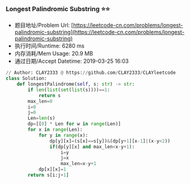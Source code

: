 
### Longest Palindromic Substring :star::star:
- 题目地址/Problem Url: [https://leetcode-cn.com/problems/longest-palindromic-substring](https://leetcode-cn.com/problems/longest-palindromic-substring)
- 执行时间/Runtime: 6280 ms 
- 内存消耗/Mem Usage: 20.9 MB
- 通过日期/Accept Datetime: 2019-03-25 16:03
```python
// Author: CLAY2333 @ https://github.com/CLAY2333/CLAYleetcode
class Solution:
    def longestPalindrome(self, s: str) -> str:
        if len(list(set(list(s))))==1:
            return s
        max_len=0
        i=0
        j=0
        Len=len(s)
        dp=[[0] * Len for w in range(Len)]
        for x in range(Len):
            for y in range(x):
                dp[y][x]=(s[x]==s[y])&(dp[y+1][x-1]|(x-y<2))
                if(dp[y][x] and max_len<x-y+1):
                    i=y
                    j=x
                    max_len=x-y+1
            dp[x][x]=1
        return s[i:j+1]

```
